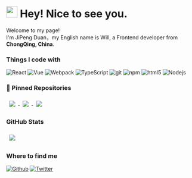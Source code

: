 <h1><img src="https://emojis.slackmojis.com/emojis/images/1531849430/4246/blob-sunglasses.gif?1531849430" width="30"/> Hey! Nice to see you.</h1>


<p>Welcome to my page! </br> I'm JiPeng Duan，my English name is Will, a Frontend developer from <img src="https://www.webfx.com/wp-content/themes/fx/assets/img/tools/emoji-cheat-sheet/graphics/emojis/cn.png" width="13"/> <b>ChongQing, China</b>.
<h3>Things I code with</h3>
<p>
  <img alt="React" src="https://img.shields.io/badge/-React-45b8d8?style=flat-square&logo=react&logoColor=white" />
  <img alt="Vue" src="https://img.shields.io/badge/-Vue-43853d?style=flat-square&logo=Vue.js&logoColor=white" />
  <img alt="Webpack" src="https://img.shields.io/badge/-Webpack-8DD6F9?style=flat-square&logo=webpack&logoColor=white" /> 
  <img alt="TypeScript" src="https://img.shields.io/badge/-TypeScript-007ACC?style=flat-square&logo=typescript&logoColor=white" />
  <img alt="git" src="https://img.shields.io/badge/-Git-F05032?style=flat-square&logo=git&logoColor=white" />
  <img alt="npm" src="https://img.shields.io/badge/-NPM-CB3837?style=flat-square&logo=npm&logoColor=white" />
  <img alt="html5" src="https://img.shields.io/badge/-HTML5-E34F26?style=flat-square&logo=html5&logoColor=white" />
  <img alt="Nodejs" src="https://img.shields.io/badge/-Nodejs-43853d?style=flat-square&logo=Node.js&logoColor=white" />
</p>

<h3> 📌 Pinned Repositories</h3>
<a href="https://github.com/enoshima7/my-cv">
   <img align="center" style="margin:0.5rem" src="https://github-readme-stats.vercel.app/api/pin/?username=enoshima7&repo=my-cv" />
</a>
<a href="https://github.com/enoshima7/sep-web-imitatation">
   <img align="center" style="margin:0.5rem" src="https://github-readme-stats.vercel.app/api/pin/?username=enoshima7&repo=sep-web-imitatation" />
</a>
<a href="https://github.com/enoshima7/pokemon-app">
   <img align="center" style="margin:0.5rem" src="https://github-readme-stats.vercel.app/api/pin/?username=enoshima7&repo=pokemon-app" />
</a>
  
<h3> GitHub Stats </h3>
<a href="https://github.com/braydoncoyer">
  <img align="center" style="margin:0.5rem" src="https://github-readme-stats.vercel.app/api/?username=enoshima7" />
</a>

<h3>Where to find me</h3>
<p><a href="https://github.com/enoshima7" target="_blank"><img alt="Github" src="https://img.shields.io/badge/GitHub-%2312100E.svg?&style=for-the-badge&logo=Github&logoColor=white" /></a> <a href="https://twitter.com/enoshima7" target="_blank"><img alt="Twitter" src="https://img.shields.io/badge/twitter-%231DA1F2.svg?&style=for-the-badge&logo=twitter&logoColor=white" /></a>
</p>

